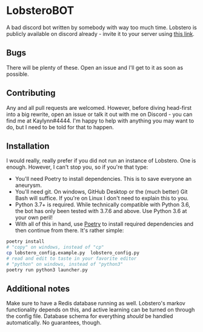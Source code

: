 
# LobsteroBOT
A bad discord bot written by somebody with way too much time.
Lobstero is publicly available on discord already - invite it to your server using [this link](https://discordapp.com/api/oauth2/authorize?client_id=642538503711752234&scope=bot).

## Bugs
There will be plenty of these. Open an issue and I'll get to it as soon as possible.

## Contributing
Any and all pull requests are welcomed. However, before diving head-first into a big rewrite, open an issue or talk it out with me on Discord - you can find me at Kaylynn#4444. I'm happy to help with anything you may want to do, but I need to be told for that to happen.

## Installation
 I would really, really prefer if you did not run an instance of Lobstero. One is enough. However, I can't stop you, so if you're that type:

 - You'll need Poetry to install dependencies. This is to save everyone an aneurysm.
 - You'll need git. On windows, GitHub Desktop or the (much better) Git Bash will suffice. If you're on Linux I don't need to explain this to you. 
 - Python 3.7+ is required. While technically compatible with Python 3.6, the bot has only been tested with 3.7.6 and above. Use Python 3.6 at your own peril!
 - With all of this in hand, use [Poetry](https://python-poetry.org/) to install required dependencies and then continue from there. It's rather simple:

```sh
poetry install
# "copy" on windows, instead of "cp"
cp lobstero_config.example.py  lobstero_config.py
# read and edit to taste in your favorite editor
# "python" on windows, instead of "python3"
poetry run python3 launcher.py
```

## Additional notes

Make sure to have a Redis database running as well. Lobstero's markov functionality depends on this, and active learning can be turned on through the config file.
Database schema for everything *should* be handled automatically. No guarantees, though.


